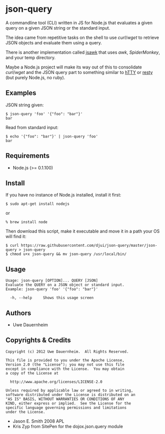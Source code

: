 # json-query

A commandline tool (CLI) written in JS for Node.js that evaluates a given query on a given JSON string or the standard input.

The idea came from repetitive tasks on the shell to use *curl*/*wget* to retrieve JSON objects and evaluate them using a query. 

There is another implementation called [jsawk](http://github.com/micha/jsawk) that uses *awk*, *SpiderMonkey*, and your temp directory.

Maybe a Node.js project will make its way out of this to consolidate *curl*/*wget* and the JSON query part to something similar to [hTTY](http://github.com/htty/htty) or [resty](http://github.com/micha/resty) (but purely Node.js, no ruby).

## Examples

JSON string given:

    $ json-query 'foo' '{"foo": "bar"}'
    bar

Read from standard input:

    $ echo '{"foo": "bar"}' | json-query 'foo'
    bar

## Requirements

- Node.js (>= 0.1.100)

## Install

If you have no instance of Node.js installed, install it first:

    $ sudo apt-get install nodejs
  
or 

    % brew install node

Then download this script, make it executable and move it in a path your OS will find it:

    $ curl https://raw.githubusercontent.com/djui/json-query/master/json-query > json-query
    $ chmod u+x json-query && mv json-query /usr/local/bin/

## Usage

    Usage: json-query [OPTION]... QUERY [JSON]
    Evaluate the QUERY on a JSON object or standard input.
    Example: json-query 'foo' '{"foo": "bar"}'
  
      -h, --help     Shows this usage screen

## Authors

- Uwe Dauernheim

## Copyrights & Credits

```
Copyright (c) 2012 Uwe Dauernheim.  All Rights Reserved.

This file is provided to you under the Apache License,
Version 2.0 (the "License"); you may not use this file
except in compliance with the License.  You may obtain
a copy of the License at

  http://www.apache.org/licenses/LICENSE-2.0

Unless required by applicable law or agreed to in writing,
software distributed under the License is distributed on an
"AS IS" BASIS, WITHOUT WARRANTIES OR CONDITIONS OF ANY
KIND, either express or implied.  See the License for the
specific language governing permissions and limitations
under the License.
```

- Jason E. Smith 2008 APL
- Kris Zyp from SitePen for the dojox.json.query module
